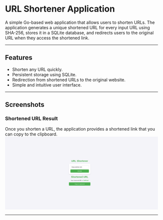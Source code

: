 # URL Shortener Application

A simple Go-based web application that allows users to shorten URLs. The application generates a unique shortened URL for every input URL using SHA-256, stores it in a SQLite database, and redirects users to the original URL when they access the shortened link.

---

## **Features**
- Shorten any URL quickly.
- Persistent storage using SQLite.
- Redirection from shortened URLs to the original website.
- Simple and intuitive user interface.

---

## **Screenshots**


### Shortened URL Result
Once you shorten a URL, the application provides a shortened link that you can copy to the clipboard.  
![Shortened URL Result](https://github.com/Nyae44/url-shortener-app/blob/master/screenshots/url_shortener.png)

---


